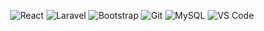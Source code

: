 <p align="center"> <img src="https://img.shields.io/badge/Code-React-blue?style=for-the-badge&logo=react&logoColor=white" alt="React" /> <img src="https://img.shields.io/badge/Framework-Laravel-red?style=for-the-badge&logo=laravel&logoColor=white" alt="Laravel" /> <img src="https://img.shields.io/badge/Frontend-Bootstrap-purple?style=for-the-badge&logo=bootstrap&logoColor=white" alt="Bootstrap" /> <img src="https://img.shields.io/badge/Version%20Control-Git-orange?style=for-the-badge&logo=git&logoColor=white" alt="Git" /> <img src="https://img.shields.io/badge/Database-MySQL-blue?style=for-the-badge&logo=mysql&logoColor=white" alt="MySQL" /> <img src="https://img.shields.io/badge/Tools-VS%20Code-informational?style=for-the-badge&logo=visual-studio-code&logoColor=white" alt="VS Code" /> </p>
